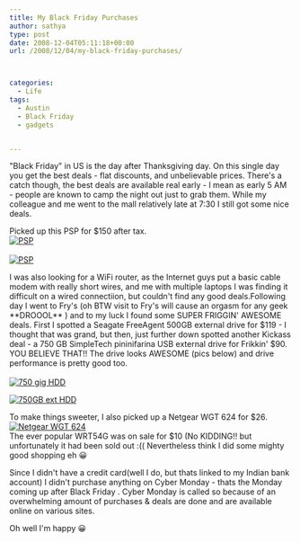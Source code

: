 ```yaml
---
title: My Black Friday Purchases
author: sathya
type: post
date: 2008-12-04T05:11:18+00:00
url: /2008/12/04/my-black-friday-purchases/



categories:
  - Life
tags:
  - Austin
  - Black Friday
  - gadgets


---
```

"Black Friday" in US is the day after Thanksgiving day. On this single day you get the best deals - flat discounts, and unbelievable prices. There's a catch though, the best deals are available real early - I mean as early 5 AM - people are known to camp the night out just to grab them. While my colleague and me went to the mall relatively late at 7:30 I still got some nice deals.

<!--more-->

Picked up this PSP for $150 after tax.  
<a href="https://www.flickr.com/photos/sathyabhat/3070126750/in/set-72157605200758599/" target="_blank"><img src="https://farm4.static.flickr.com/3055/3070126750_5b4f3e5fd2.jpg?v=0" alt="PSP" /></a>  
<a href="https://www.flickr.com/photos/sathyabhat/3070180730/" target="_blank"><br /> <img src="https://farm4.static.flickr.com/3009/3070180730_f7d1a832b9.jpg?v=0" alt="PSP" /></a>

I was also looking for a WiFi router, as the Internet guys put a basic cable modem with really short wires, and me with multiple laptops I was finding it difficult on a wired connectiion, but couldn't find any good deals.Following day I went to Fry's (oh BTW visit to Fry's will cause an orgasm for any geek \*\*DROOOL\*\* ) and to my luck I found some SUPER FRIGGIN' AWESOME deals. First I spotted a Seagate FreeAgent 500GB external drive for $119 - I thought that was grand, but then, just further down spotted another Kickass deal - a 750 GB SimpleTech pininifarina USB external drive for Frikkin' $90. YOU BELIEVE THAT!! The drive looks AWESOME (pics below) and drive performance is pretty good too.  
<a href="https://www.flickr.com/photos/sathyabhat/3069315125/in/set-72157605200758599/" target="_blank"><br /> <img src="https://farm4.static.flickr.com/3227/3069315125_6265ff2cc3.jpg?v=0" alt="750 gig HDD" /></a>

<a href="https://www.flickr.com/photos/sathyabhat/3070140782/in/set-72157605200758599/" target="_blank"><img src="https://farm4.static.flickr.com/3190/3070140782_efcd66b9f8.jpg?v=0" alt="750GB ext HDD" /></a>

To make things sweeter, I also picked up a Netgear WGT 624 for $26.  
<a href="https://www.flickr.com/photos/sathyabhat/3069348789/" target="_blank"><img src="https://farm4.static.flickr.com/3212/3069348789_3a50f0290a.jpg?v=0" alt="Netgear WGT 624" /></a>  
The ever popular WRT54G was on sale for $10 (No KIDDING!! but unfortunately it had been sold out :(( Nevertheless think I did some mighty good shopping eh 😀

Since I didn't have a credit card(well I do, but thats linked to my Indian bank account) I didn't purchase anything on Cyber Monday - thats the Monday coming up after Black Friday . Cyber Monday is called so because of an overwhelming amount of purchases & deals are done and are available online on various sites.

Oh well I'm happy 😀
